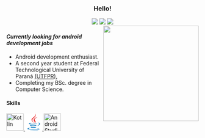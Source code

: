 <h3 align="center">Hello!</h3>

<div align="center">
<a href="https://www.linkedin.com/in/gabrielsauter/" target="_blank"><img src="https://img.shields.io/badge/LinkedIn-0077B5?style=for-the-badge&logo=linkedin&logoColor=white" target="_blank"></a>
<a href="mailto:gabriel.andrade.sauter@gmail.com" target="_blank"><img src="https://img.shields.io/badge/Gmail-D14836?style=for-the-badge&logo=gmail&logoColor=white" target="_blank"></a>
<a href="https://wa.me/5542999971646" target="_blank"><img src="https://img.shields.io/badge/WhatsApp-25D366?style=for-the-badge&logo=whatsapp&logoColor=white" target="_blank"></a>
</div>
<img align="right" src="https://user-images.githubusercontent.com/99730281/156256474-161a7806-cbc3-4fb6-9296-4c63421dc25b.gif" width="250" height="250" />

#### *Currently looking for android development jobs* 
- Android development enthusiast.
- A second year student at Federal Technological University of Paraná [(UTFPR)](http://www.utfpr.edu.br/campus/pontagrossa),
- Completing my BSc. degree in Computer Science.

#### Skills
<a href="https://kotlinlang.org/" target="_blank">
<img src="https://www.vectorlogo.zone/logos/kotlinlang/kotlinlang-icon.svg" title="Kotlin" width="45" height="45" /> 
</a>
<a href="https://dev.java/" target="_blank">
<img src="https://raw.githubusercontent.com/devicons/devicon/master/icons/java/java-original.svg" title="Java" width="45" height="45" /> 
</a>
<a href="https://developer.android.com/studio" target="_blank">
<img src="https://user-images.githubusercontent.com/99730281/154801509-987938de-f57e-4197-9fbe-f13e14de482f.svg" title="Android Studio" width="45" height="45"/>
</a>
